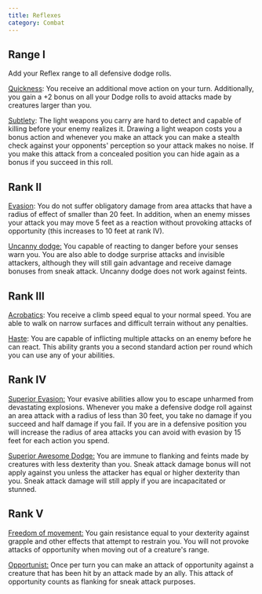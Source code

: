 ```yaml
---
title: Reflexes
category: Combat
---
```


## Range I

Add your Reflex range to all defensive dodge rolls.

<u>Quickness</u>: You receive an additional move action on your turn. Additionally, you gain a +2 bonus on all your Dodge rolls to avoid attacks made by creatures larger than you. 

<u>Subtlety</u>: The light weapons you carry are hard to detect and capable of killing before your enemy realizes it. Drawing a light weapon costs you a bonus action and whenever you make an attack you can make a stealth check against your opponents' perception so your attack makes no noise. If you make this attack from a concealed position you can hide again as a bonus if you succeed in this roll.

## Rank II

<u>Evasion</u>: You do not suffer obligatory damage from area attacks that have a radius of effect of smaller than 20 feet. In addition, when an enemy misses your attack you may move 5 feet as a reaction without provoking attacks of opportunity (this increases to 10 feet at rank IV).

<u>Uncanny dodge:</u> You capable of reacting to danger before your senses warn you. You are also able to dodge surprise attacks and invisible attackers, although they will still gain advantage and receive damage bonuses from sneak attack. Uncanny dodge does not work against feints.

## Rank III

<u>Acrobatics</u>: You receive a climb speed equal to your normal speed. You are able to walk on narrow surfaces and difficult terrain without any penalties.

<u>Haste</u>: You are capable of inflicting multiple attacks on an enemy before he can react. This ability grants you a second standard action per round which you can use any of your abilities.

## Rank IV

<u>Superior Evasion:</u> Your evasive abilities allow you to escape unharmed from devastating explosions. Whenever you make a defensive dodge roll against an area attack with a radius of less than 30 feet, you take no damage if you succeed and half damage if you fail. If you are in a defensive position you will increase the radius of area attacks you can avoid with evasion by 15 feet for each action you spend.

<u>Superior Awesome Dodge:</u> You are immune to flanking and feints made by creatures with less dexterity than you. Sneak attack damage bonus will not apply against you unless the attacker has equal or higher dexterity than you. Sneak attack damage will still apply if you are incapacitated or stunned.

## Rank V

<u>Freedom of movement:</u> You gain resistance equal to your dexterity against grapple and other effects that attempt to restrain you. You will not provoke attacks of opportunity when moving out of a creature's range.

<u>Opportunist:</u> Once per turn you can make an attack of opportunity against a creature that has been hit by an attack made by an ally. This attack of opportunity counts as flanking for sneak attack purposes.